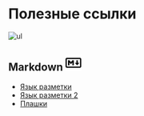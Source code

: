 
# Полезные ссылки 
<img src="https://media.giphy.com/media/3o7aDbJJV5n7Y6KgkU/giphy.gif" title="useful" alt="ul" width="256">&nbsp;

## Markdown <img src="https://github.com/devicons/devicon/blob/master/icons/markdown/markdown-original.svg" title="markdown" alt= "md" width= "32" heght= "32">&nbsp;

+ [Язык разметки](https://ipc.susu.ru/markdown.html)
+ [Язык разметки 2](https://doka.guide/tools/markdown/)
+ [Плашки](https://shields.io/)
